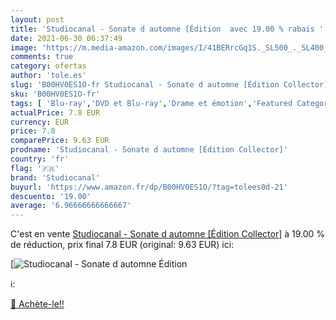 ```yaml
---
layout: post
title: 'Studiocanal - Sonate d automne [Édition  avec 19.00 % rabais '
date: 2021-06-30 06:37:49
image: 'https://m.media-amazon.com/images/I/41BERrcGq1S._SL500_._SL400_.jpg'
comments: true
category: ofertas
author: 'tole.es'
slug: 'B00HV0ES1O-fr Studiocanal - Sonate d automne [Édition Collector]'
sku: 'B00HV0ES1O-fr'
tags: [ 'Blu-ray','DVD et Blu-ray','Drame et émotion','Featured Categories','Films','studiocanal', ]
actualPrice: 7.8 EUR
currency: EUR
price: 7.8
comparePrice: 9.63 EUR
prodname: 'Studiocanal - Sonate d automne [Édition Collector]'
country: 'fr'
flag: '🇫🇷'
brand: 'Studiocanal'
buyurl: 'https://www.amazon.fr/dp/B00HV0ES1O/?tag=tolees0d-21'
descuento: '19.00'
average: '6.96666666666667'
---
```


C'est en vente [Studiocanal - Sonate d automne [Édition Collector]](https://www.amazon.fr/dp/B00HV0ES1O/?tag=tolees0d-21)  à  19.00 % de réduction, prix final  7.8 EUR (original: 9.63 EUR) ici:

[![Studiocanal - Sonate d automne [Édition ](https://m.media-amazon.com/images/I/41BERrcGq1S._SL500_._SL400_.jpg)](https://www.amazon.fr/dp/B00HV0ES1O/?tag=tolees0d-21)

ℹ️:


[🛒 Achète-le!!](https://www.amazon.fr/dp/B00HV0ES1O/?tag=tolees0d-21)

